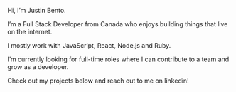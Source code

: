 Hi, I’m Justin Bento.

I’m a Full Stack Developer from Canada who enjoys building things that live on the internet.

I mostly work with JavaScript, React, Node.js and Ruby.

I’m currently looking for full-time roles where I can contribute to a team and grow as a developer.

Check out my projects below and reach out to me on linkedin!
